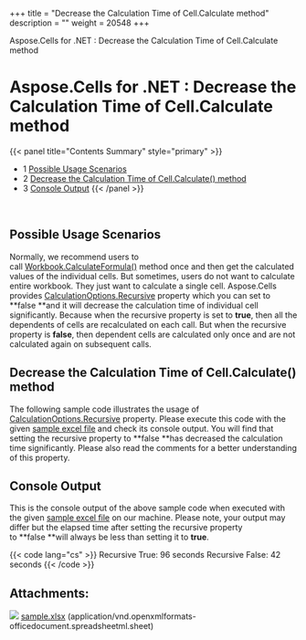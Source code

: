 +++
title = "Decrease the Calculation Time of Cell.Calculate method" 
description = "" 
weight = 20548 
+++

Aspose.Cells for .NET : Decrease the Calculation Time of Cell.Calculate method  

# Aspose.Cells for .NET : Decrease the Calculation Time of Cell.Calculate method


{{< panel title="Contents Summary" style="primary" >}}
*   1 [Possible Usage Scenarios](#DecreasetheCalculationTimeofCell.Calculatemethod-PossibleUsageScenarios)
*   2 [Decrease the Calculation Time of Cell.Calculate() method](#DecreasetheCalculationTimeofCell.Calculatemethod-DecreasetheCalculationTimeofCell.Calculate()method)
*   3 [Console Output](#DecreasetheCalculationTimeofCell.Calculatemethod-ConsoleOutput)
{{< /panel >}}
 

 

## Possible Usage Scenarios

Normally, we recommend users to call [Workbook.CalculateFormula()](https://apireference.aspose.com/net/cells/aspose.cells/workbook/methods/calculateformula/index) method once and then get the calculated values of the individual cells. But sometimes, users do not want to calculate entire workbook. They just want to calculate a single cell. Aspose.Cells provides [CalculationOptions.Recursive](https://apireference.aspose.com/net/cells/aspose.cells/calculationoptions/properties/recursive) property which you can set to **false **and it will decrease the calculation time of individual cell significantly. Because when the recursive property is set to **true**, then all the dependents of cells are recalculated on each call. But when the recursive property is **false**, then dependent cells are calculated only once and are not calculated again on subsequent calls.

## Decrease the Calculation Time of Cell.Calculate() method

The following sample code illustrates the usage of [CalculationOptions.Recursive](https://apireference.aspose.com/net/cells/aspose.cells/calculationoptions/properties/recursive) property. Please execute this code with the given [sample excel file](https://docs2.aspose.com/cells/net/attachments/5013541/5113710.xlsx) and check its console output. You will find that setting the recursive property to **false **has decreased the calculation time significantly. Please also read the comments for a better understanding of this property.

## Console Output

This is the console output of the above sample code when executed with the given [sample excel file](https://docs2.aspose.com/cells/net/attachments/5013541/5113710.xlsx) on our machine. Please note, your output may differ but the elapsed time after setting the recursive property to **false **will always be less than setting it to **true**.

{{< code lang="cs" >}}
Recursive True: 96 seconds
Recursive False: 42 seconds
{{< /code >}}

## Attachments:

![](https://docs2.aspose.com/cells/net/images/icons/bullet_blue.gif) [sample.xlsx](https://docs2.aspose.com/cells/net/attachments/5013541/5113710.xlsx) (application/vnd.openxmlformats-officedocument.spreadsheetml.sheet)  

